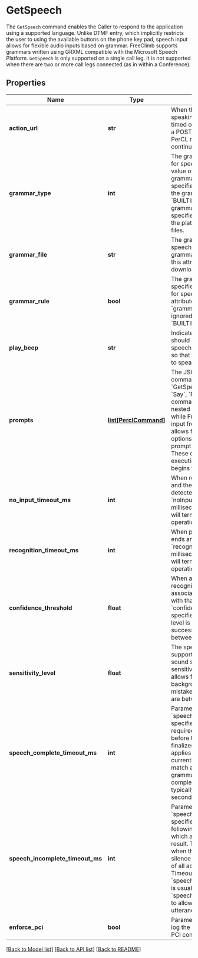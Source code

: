 # GetSpeech

The `GetSpeech` command enables the Caller to respond to the application using a supported language. Unlike DTMF entry, which implicitly restricts the user to using the available buttons on the phone key pad, speech input allows for flexible audio inputs based on grammar. FreeClimb supports grammars written using GRXML compatible with the Microsoft Speech Platform. `GetSpeech` is only supported on a single call leg. It is not supported when there are two or more call legs connected (as in within a Conference).
## Properties
Name | Type | Description | Notes
------------ | ------------- | ------------- | -------------
**action_url** | **str** | When the caller has finished speaking or the command has timed out, FreeClimb will make a POST request to this URL. A PerCL response is expected to continue handling the call. | 
**grammar_type** | **int** | The grammar file type to use for speech recognition. A value of &#39;URL&#39; indicates the grammarFile attribute specifies a URL that points to the grammar file. A value of &#x60;BUILTIN&#x60; indicates the grammarFile attribute specifies the name of one of the platform built-in grammar files. | [optional] 
**grammar_file** | **str** | The grammar file to use for speech recognition. If grammarType is set to URL, this attribute is specified as a download URL. | 
**grammar_rule** | **bool** | The grammar rule within the specified grammar file to use for speech recognition. This attribute is optional if &#x60;grammarType&#x60; is &#x60;URL&#x60; and ignored if &#x60;grammarType&#x60; is &#x60;BUILTIN&#x60;. | [optional] 
**play_beep** | **str** | Indicates whether a beep should be played just before speech recognition is initiated so that the speaker can start to speak. | [optional] 
**prompts** | [**list[PerclCommand]**](PerclCommand.md) | The JSON array of PerCL commands to nest within the &#x60;GetSpeech&#x60; command. The &#x60;Say&#x60;, &#x60;Play&#x60;, and &#x60;Pause&#x60; commands can be used. The nested actions are executed while FreeClimb is waiting for input from the caller. This allows for playing menu options to the caller and to prompt for the expected input. These commands stop executing when the caller begins to input speech. | [optional] 
**no_input_timeout_ms** | **int** | When recognition is started and there is no speech detected for &#x60;noInputTimeoutMs&#x60; milliseconds, the recognizer will terminate the recognition operation. | [optional] 
**recognition_timeout_ms** | **int** | When playback of prompts ends and there is no match for &#x60;recognitionTimeoutMs&#x60; milliseconds, the recognizer will terminate the recognition operation. | [optional] 
**confidence_threshold** | **float** | When a recognition resource recognizes a spoken phrase, it associates a confidence level with that match. Parameter &#x60;confidenceThreshold&#x60; specifies what confidence level is considered a successful match. Values are between 0.0 and 1.0. | [optional] 
**sensitivity_level** | **float** | The speech recognizer supports a variable level of sound sensitivity. The sensitivityLevel attribute allows for filtering out background noise, so it is not mistaken for speech. Values are between 0.0 and 1.0  | [optional] 
**speech_complete_timeout_ms** | **int** | Parameter &#x60;speechCompleteTimeoutMs&#x60; specifies the length of silence required following user speech before the speech recognizer finalizes a result. This timeout applies when the recognizer currently has a complete match against an active grammar. Reasonable speech complete timeout values are typically in the range of 0.3 seconds to 1.0 seconds. | [optional] 
**speech_incomplete_timeout_ms** | **int** | Parameter &#x60;speechIncompleteTimeoutMs&#x60; specifies the length of silence following user speech after which a recognizer finalizes a result. This timeout applies when the speech prior to the silence is an incomplete match of all active grammars. Timeout &#x60;speechIncompleteTimeoutMs&#x60; is usually longer than &#x60;speechCompleteTimeoutMs&#x60; to allow users to pause mid-utterance. | [optional] 
**enforce_pci** | **bool** | Parameter enforcePCI will not log the &#x60;text&#x60; as required by PCI compliance. | [optional] 

[[Back to Model list]](../README.md#documentation-for-models) [[Back to API list]](../README.md#documentation-for-api-endpoints) [[Back to README]](../README.md)


